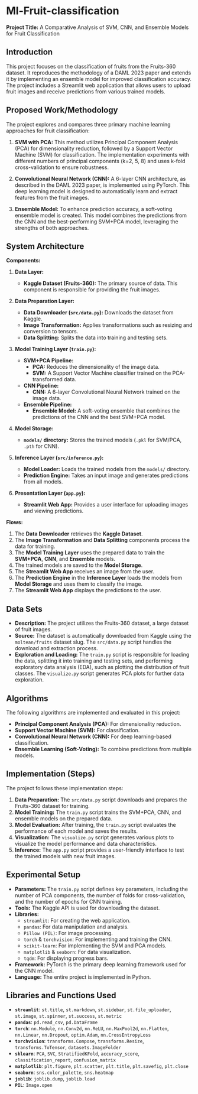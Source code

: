 # Ml-Fruit-classification

**Project Title:** A Comparative Analysis of SVM, CNN, and Ensemble Models for Fruit Classification

## Introduction

This project focuses on the classification of fruits from the Fruits-360 dataset. It reproduces the methodology of a DAML 2023 paper and extends it by implementing an ensemble model for improved classification accuracy. The project includes a Streamlit web application that allows users to upload fruit images and receive predictions from various trained models.

## Proposed Work/Methodology

The project explores and compares three primary machine learning approaches for fruit classification:

1.  **SVM with PCA:** This method utilizes Principal Component Analysis (PCA) for dimensionality reduction, followed by a Support Vector Machine (SVM) for classification. The implementation experiments with different numbers of principal components (k=2, 5, 8) and uses k-fold cross-validation to ensure robustness.

2.  **Convolutional Neural Network (CNN):** A 6-layer CNN architecture, as described in the DAML 2023 paper, is implemented using PyTorch. This deep learning model is designed to automatically learn and extract features from the fruit images.

3.  **Ensemble Model:** To enhance prediction accuracy, a soft-voting ensemble model is created. This model combines the predictions from the CNN and the best-performing SVM+PCA model, leveraging the strengths of both approaches.

## System Architecture

**Components:**

1.  **Data Layer:**
    *   **Kaggle Dataset (Fruits-360):** The primary source of data. This component is responsible for providing the fruit images.

2.  **Data Preparation Layer:**
    *   **Data Downloader (`src/data.py`):** Downloads the dataset from Kaggle.
    *   **Image Transformation:** Applies transformations such as resizing and conversion to tensors.
    *   **Data Splitting:** Splits the data into training and testing sets.

3.  **Model Training Layer (`train.py`):**
    *   **SVM+PCA Pipeline:**
        *   **PCA:** Reduces the dimensionality of the image data.
        *   **SVM:** A Support Vector Machine classifier trained on the PCA-transformed data.
    *   **CNN Pipeline:**
        *   **CNN:** A 6-layer Convolutional Neural Network trained on the image data.
    *   **Ensemble Pipeline:**
        *   **Ensemble Model:** A soft-voting ensemble that combines the predictions of the CNN and the best SVM+PCA model.

4.  **Model Storage:**
    *   **`models/` directory:** Stores the trained models (`.pkl` for SVM/PCA, `.pth` for CNN).

5.  **Inference Layer (`src/inference.py`):**
    *   **Model Loader:** Loads the trained models from the `models/` directory.
    *   **Prediction Engine:** Takes an input image and generates predictions from all models.

6.  **Presentation Layer (`app.py`):**
    *   **Streamlit Web App:** Provides a user interface for uploading images and viewing predictions.

**Flows:**

1.  The **Data Downloader** retrieves the **Kaggle Dataset**.
2.  The **Image Transformation** and **Data Splitting** components process the data for training.
3.  The **Model Training Layer** uses the prepared data to train the **SVM+PCA**, **CNN**, and **Ensemble** models.
4.  The trained models are saved to the **Model Storage**.
5.  The **Streamlit Web App** receives an image from the user.
6.  The **Prediction Engine** in the **Inference Layer** loads the models from **Model Storage** and uses them to classify the image.
7.  The **Streamlit Web App** displays the predictions to the user.

## Data Sets

-   **Description:** The project utilizes the Fruits-360 dataset, a large dataset of fruit images.
-   **Source:** The dataset is automatically downloaded from Kaggle using the `moltean/fruits` dataset slug. The `src/data.py` script handles the download and extraction process.
-   **Exploration and Loading:** The `train.py` script is responsible for loading the data, splitting it into training and testing sets, and performing exploratory data analysis (EDA), such as plotting the distribution of fruit classes. The `visualize.py` script generates PCA plots for further data exploration.

## Algorithms

The following algorithms are implemented and evaluated in this project:

-   **Principal Component Analysis (PCA):** For dimensionality reduction.
-   **Support Vector Machine (SVM):** For classification.
-   **Convolutional Neural Network (CNN):** For deep learning-based classification.
-   **Ensemble Learning (Soft-Voting):** To combine predictions from multiple models.

## Implementation (Steps)

The project follows these implementation steps:

1.  **Data Preparation:** The `src/data.py` script downloads and prepares the Fruits-360 dataset for training.
2.  **Model Training:** The `train.py` script trains the SVM+PCA, CNN, and ensemble models on the prepared data.
3.  **Model Evaluation:** After training, the `train.py` script evaluates the performance of each model and saves the results.
4.  **Visualization:** The `visualize.py` script generates various plots to visualize the model performance and data characteristics.
5.  **Inference:** The `app.py` script provides a user-friendly interface to test the trained models with new fruit images.

## Experimental Setup

-   **Parameters:** The `train.py` script defines key parameters, including the number of PCA components, the number of folds for cross-validation, and the number of epochs for CNN training.
-   **Tools:** The Kaggle API is used for downloading the dataset.
-   **Libraries:**
    -   `streamlit`: For creating the web application.
    -   `pandas`: For data manipulation and analysis.
    -   `Pillow (PIL)`: For image processing.
    -   `torch` & `torchvision`: For implementing and training the CNN.
    -   `scikit-learn`: For implementing the SVM and PCA models.
    -   `matplotlib` & `seaborn`: For data visualization.
    -   `tqdm`: For displaying progress bars.
-   **Framework:** PyTorch is the primary deep learning framework used for the CNN model.
-   **Language:** The entire project is implemented in Python.

## Libraries and Functions Used

-   **`streamlit`**: `st.title`, `st.markdown`, `st.sidebar`, `st.file_uploader`, `st.image`, `st.spinner`, `st.success`, `st.metric`
-   **`pandas`**: `pd.read_csv`, `pd.DataFrame`
-   **`torch`**: `nn.Module`, `nn.Conv2d`, `nn.ReLU`, `nn.MaxPool2d`, `nn.Flatten`, `nn.Linear`, `nn.Dropout`, `optim.Adam`, `nn.CrossEntropyLoss`
-   **`torchvision`**: `transforms.Compose`, `transforms.Resize`, `transforms.ToTensor`, `datasets.ImageFolder`
-   **`sklearn`**: `PCA`, `SVC`, `StratifiedKFold`, `accuracy_score`, `classification_report`, `confusion_matrix`
-   **`matplotlib`**: `plt.figure`, `plt.scatter`, `plt.title`, `plt.savefig`, `plt.close`
-   **`seaborn`**: `sns.color_palette`, `sns.heatmap`
-   **`joblib`**: `joblib.dump`, `joblib.load`
-   **`PIL`**: `Image.open`
